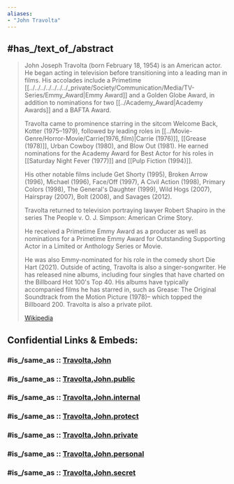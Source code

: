 ```yaml
---
aliases:
- "John Travolta"
---
```


## #has_/text_of_/abstract 

> John Joseph Travolta (born February 18, 1954) is an American actor. 
> He began acting in television before transitioning into a leading man in films. 
> His accolades include a Primetime [[../../../../../../../_private/Society/Communication/Media/TV-Series/Emmy_Award|Emmy Award]] and a Golden Globe Award, 
> in addition to nominations for two [[../Academy_Award|Academy Awards]] and a BAFTA Award.
>
> Travolta came to prominence starring in the sitcom Welcome Back, Kotter (1975–1979), 
> followed by leading roles in [[../Movie-Genre/Horror-Movie/Carrie(1976_film)|Carrie (1976)]], [[Grease (1978)]], Urban Cowboy (1980), and Blow Out (1981). 
> He earned nominations for the Academy Award for Best Actor 
> for his roles in [[Saturday Night Fever (1977)]] and [[Pulp Fiction (1994)]]. 
> 
> His other notable films include Get Shorty (1995), Broken Arrow (1996), Michael (1996), 
> Face/Off (1997), A Civil Action (1998), Primary Colors (1998), The General's Daughter (1999), 
> Wild Hogs (2007), Hairspray (2007), Bolt (2008), and Savages (2012).
>
> Travolta returned to television portraying lawyer Robert Shapiro 
> in the series The People v. O. J. Simpson: American Crime Story. 
> 
> He received a Primetime Emmy Award as a producer 
> as well as nominations for a Primetime Emmy Award for Outstanding Supporting Actor 
> in a Limited or Anthology Series or Movie. 
> 
> He was also Emmy-nominated for his role in the comedy short Die Hart (2021). 
> Outside of acting, Travolta is also a singer-songwriter. 
> He has released nine albums, 
> including four singles that have charted on the Billboard Hot 100's Top 40. 
> His albums have typically accompanied films he has starred in, 
> such as Grease: The Original Soundtrack from the Motion Picture (1978)–
> which topped the Billboard 200. Travolta is also a private pilot.
>
> [Wikipedia](https://en.wikipedia.org/wiki/John%20Travolta)


## Confidential Links & Embeds: 

### #is_/same_as :: [Travolta,John](/_Standards/Society/Communication/Media/Movie/Movie-Genre/Movie-Director/Travolta,John.md) 

### #is_/same_as :: [Travolta,John.public](/_public/Society/Communication/Media/Movie/Movie-Genre/Movie-Director/Travolta,John.public.md) 

### #is_/same_as :: [Travolta,John.internal](/_internal/Society/Communication/Media/Movie/Movie-Genre/Movie-Director/Travolta,John.internal.md) 

### #is_/same_as :: [Travolta,John.protect](/_protect/Society/Communication/Media/Movie/Movie-Genre/Movie-Director/Travolta,John.protect.md) 

### #is_/same_as :: [Travolta,John.private](/_private/Society/Communication/Media/Movie/Movie-Genre/Movie-Director/Travolta,John.private.md) 

### #is_/same_as :: [Travolta,John.personal](/_personal/Society/Communication/Media/Movie/Movie-Genre/Movie-Director/Travolta,John.personal.md) 

### #is_/same_as :: [Travolta,John.secret](/_secret/Society/Communication/Media/Movie/Movie-Genre/Movie-Director/Travolta,John.secret.md)

